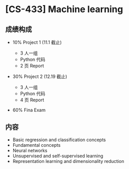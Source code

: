 # [CS-433] Machine learning

## 成绩构成

- 10% Project 1 (11.1 截止)
  - 3 人一组
  - Python 代码
  - 2 页 Report

- 30% Project 2 (12.19 截止)
  - 3 人一组
  - Python 代码
  - 4 页 Report

- 60% Fina Exam


## 内容
- Basic regression and classification concepts 
- Fundamental concepts 
- Neural networks
- Unsupervised and self-supervised learning
- Representation learning and dimensionality reduction




